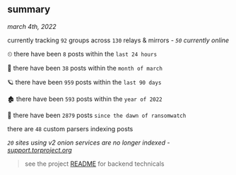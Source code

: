 
## summary
_march 4th, 2022_

currently tracking `92` groups across `130` relays & mirrors - _`50` currently online_

⏲ there have been `8` posts within the `last 24 hours`

🦈 there have been `38` posts within the `month of march`

🪐 there have been `959` posts within the `last 90 days`

🏚 there have been `593` posts within the `year of 2022`

🦕 there have been `2879` posts `since the dawn of ransomwatch`

there are `48` custom parsers indexing posts

_`20` sites using v2 onion services are no longer indexed - [support.torproject.org](https://support.torproject.org/onionservices/v2-deprecation/)_

> see the project [README](https://github.com/thetanz/ransomwatch#ransomwatch--) for backend technicals
